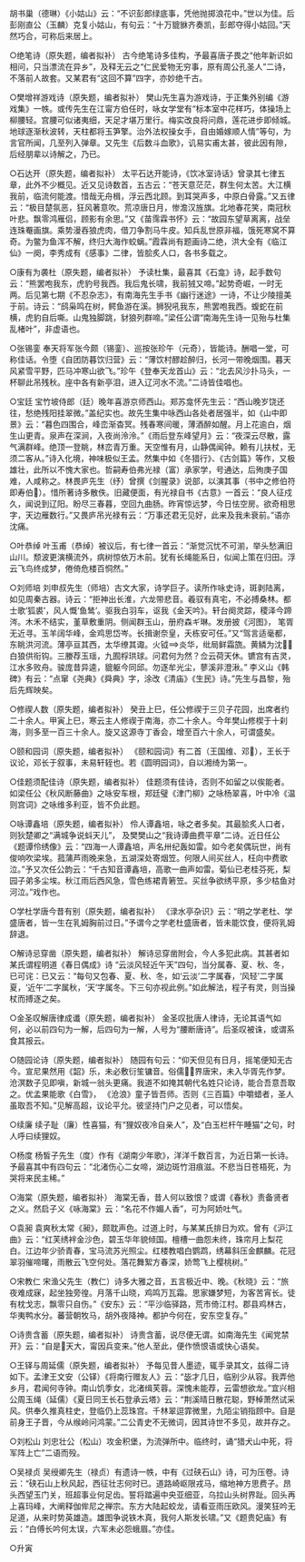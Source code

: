 <!-- { "loadSidebar": true } -->
胡书巢（德琳）《小姑山》云：“不识彭郎绿底事，凭他抛掷浪花中。”世以为佳。后彭刚直公（玉麟）克复小姑山，有句云：“十万貔貅齐奏凯，彭郎夺得小姑回。”天然巧合，可称后来居上。  

○绝笔诗（原失题，编者拟补）
  古今绝笔诗多佳构，予最喜唐子畏之“他年新识如相问，只当漂流在异乡”，及释无云之“仁民爱物无穷事，原有周公孔圣人”二诗，不落前人故套。又某君有“这回不算”四字，亦妙绝千古。

○樊增祥游戏诗（原失题，编者拟补）    樊山先生喜为游戏诗，于正集外别编《游戏集》一帙。或传先生在江甯方伯任时，咏女学堂有“标本室中花样巧，体操场上柳腰轻。宫腰可似诸夷细，天足才堪万里行。梅实改良将问鼎，莲花进步即倾城。地球逐渐秋波转，天柱都将玉笋擎。治外法权操女手，自由婚嫁顺人情”等句，为言官所闻，几至列入弹章。又先生《后数斗血歌》，讥易实甫太甚，彼此因有隙，后经朋辈以诗解之，乃已。

○石达开（原失题，编者拟补）
  太平石达开能诗，《饮冰室诗话》曾录其七律五章，此外不少概见。近又见诗数首，五古云：“苍天意茫茫，群生何太苦。大江横我前，临流何能渡。惜哉无舟楫，浮云西北顾。到耳哭声多，中原白骨露。”又五律云：“极目楚氛恶，狂风著意吹。荒凉唐日月，惨澹汉旌旗。北地春花笑，南冠秋叶悲。飘零鸿雁侣，顾影有余思。”又《苗霈霖书怀》云：“故园东望草离离，战垒连珠罨画旗。乘势漫吞狼虎肉，借刀争割马牛皮。知兵乱世原非福，饿死寒窝不算奇。为鳖为鱼浑不解，终归大海作蛟螭。”霞霖尚有题画诗二绝，洪大全有《临江仙》一阕，李秀成有《感事》二律，皆脍炙人口，各书多载之。

○康有为袭杜（原失题，编者拟补）
予读杜集，最喜其《石龛》诗，起手数句云：“熊罢咆我东，虎豹号我西。我后鬼长啸，我前狨又啼。”起势奇崛，一时无两。后见第七期《不忍杂志》，有南海先生手书《幽行迷途》一诗，不让少陵擅美于前。诗云：“鸱枭鸣在树，鳄鱼游在溪。狮猊吼我东，熊罢咆我西。蝮蛇在前横，虎豹自后嘶。山鬼独脚跳，豺狼列群啼。”梁任公谓“南海先生诗一见殆与杜集乱楮叶”，非虚语也。    

○张锡銮
奉天将军张今颇（锡銮）、巡按张珍午（元奇），皆能诗。酬唱一堂，可称佳话。令堕《自团防暮饮归营》云：“薄饮村醪趁醉归，长河一带晚烟围。暮天风紧雪平野，匹马冲寒山欲飞。”珍午《登奉天龙首山》云：“北去风沙扑马头，一杯聊此吊残秋。座中各有新亭泪，进入辽河水不流。”二诗皆佳唱也。

○宝廷
宝竹坡侍郎（廷）晚年喜游京师西山。郑苏龛怀先生云：“西山晚岁饶还往，愁绝残阳挂翠微。”盖纪实也。故先生集中咏西山各处者居强半，如《山中即景》云：“暮色四围合，峰峦渐杳冥。残春寒间暖，薄酒醉如醒。月上花逾白，烟生山更青。泉声在深涧，入夜尚泠泠。”《雨后登东峰望月》云：“夜深云尽散，露气满群峰。绝顶一登眺，林峦青万重。天空惟有月，山静偶闻钟。赖有儿扶杖，无须二客从。”诗入化境，神味极似王孟。然集中如《冬猎行》、《古剑篇》等作，又极雄壮，此所以不愧大家也。哲嗣寿伯弗光禄（富）承家学，号通达，后殉庚子国难，人咸称之。林畏庐先生（纾）曾撰《剑腥录》说部，以演其事（书中之修伯符即寿伯）。惜所著诗多散佚。旧藏便面，有光禄自书《古意》一首云：“良人征戍久，闻说到辽阳。盼尽三春暮，空回九曲肠。昨宵惊远梦，今日怯空房。欲奇相思字，天边雁数行。”又畏庐吊光禄有云：“万事还君无见好，此来及我未衰前。”语亦沈痛。  

○叶恭绰
叶玉甫（恭绰）被议后，有七律一首云：“渐觉沉忧不可湔，举头愁满旧山川。颓波更演横流外，病树惊依万木前。犹有长绳能系日，似闻上策在归田。浮云飞鸟终成梦，倦倚危楼百恫然。”

○刘师培
刘申叔先生（师培）古文大家，诗学巨子。读所作咏史诗，斑剥陆离，如见周秦古器。诗云：“拒神出长淮，六龙带悲音。羲驭有真宅，不必搏桑林。都士歌‘狐裘’，风人慨‘鱼鸶’。驱我白羽车，讴我《金天吟》。轩台阕灵踪，稷泽今蹄涔。木禾不结实，堇草敷重阴。侧闻群玉山，册府森ギ琳。发册披《河图》，    笔胥无近寻。玉羊阔华峰，金鸡思岱岑。长揖谢奈皇，夭栋安可任。”又“驾言适毫都，东眺洪河流。薄亭亘其西，太华缭其诹。火钺炎华，纰局鲜霜旒。黄鳞为沈，白狼供衔钩。三媵荐玉瑶，九囿桴珙球。问君何为然？佥云荷天休。镳宫有吉灵，江水多败舟。骏庞昔异逵，貔躯今同邱。勿逐牟光尘，蓼溪非澄湫。”    李义山《韩碑》有云：“点窜《尧典》《舜典》字，涂改《清庙》《生民》诗。”先生与昌黎，殆后先辉映矣。    

○修禊人数（原失题，编者拟补）
癸丑上巳，任公修禊于三贝子花园，出席者约二十余人。甲寅上巳，寒云主人修禊于南海，亦二十余人。今年樊山修楔于十刹海，则多至一百三十余人。旋又这源寺丁香会，增至百六十余人，可谓盛矣。    

○颐和园词（原失题，编者拟补）
《颐和园词》有二首（王国维、邓），王长于议论，邓长于叙事，未易轩轾也。若《圆明园词》，自以湘绮为第一。

○佳题须配佳诗（原失题，编者拟补）
佳题须有佳诗，否则不如留之以俟能者。如梁任公《秋风断藤曲》之咏安车根，郑廷璧《津门柳》之咏杨翠喜，叶中冷《温则宫词》之咏维多利亚，皆不负此题。

○咏谭鑫培（原失题，编者拟补）
伶人谭鑫培，咏之者多矣。其最脍炙人口者，则狄楚卿之“满城争说蚪天儿”，    及樊樊山之“我诗谭曲费平章”二诗。近日任公《题谭伶绣像》云：“四海一人谭鑫培，声名卅纪轰如雷。如今老矣偶玩世，尚有俊响吹梁埃。菰蒲芦雨晚来急，五湖深处寄烟笠。何限人间买丝人，枉向中费歌泣。”予又次任公韵云：“千古知音谭鑫培，高歌一曲声如雷。菊仙已老桂芬死，梨园子弟多尘埃。秋江雨后西风急，雪色练裙青箬笠。买丝争欲绣平原，多少枯鱼对河泣。”戏作也。

○学杜学唐今昔有别（原失题，编者拟补）
《渌水亭杂识》云：“明之学老杜、学盛唐者，皆一生在乳姆胸前过日。”予谓今之学老杜盛唐者，皆未能饮食，便将乳姆辞退。

○解诗忌穿凿（原失题，编者拟补）
解诗忌穿凿附会，今人多犯此病。其甚者如某氏谓程明道《春日偶成》诗  “云淡风轻近午天”四句，当分属春、夏、秋、冬，已可诧：已又云：“每句又包春、夏、秋、冬，如‘云淡’二字属春，‘风轻’二字属夏，‘近午’二字属秋，‘天’字属冬。下三句亦视此例。”如此解法，程子有灵，则当操杖而搏逐之矣。

○金圣叹解唐律成谶（原失题，编者拟补）
金圣叹批唐人律诗，无论其语气如何，必以前四句为一解，后四句为一解，人号为“腰断唐诗”。后圣叹被诛，或谓系食其报云。

○随园论诗（原失题，编者拟补）
随园有句云：“仰天但见有日月，摇笔便知无古今。宣尼果然用《韶》乐，未必敷衍笙镛音。俗儒界唐宋，未入华胥先作梦。沧溟数子见即嗔，新城一翁头更痛。我道不如掩其朝代名姓只论诗，能合吾意吾取之。优孟果能歌《白雪》，    《沧浪》童子皆吾师。否则《三百篇》中嚼蜡者，圣人虽取吾不知。”见解高超，议论平允。彼坚持门户之见者，可以悟矣。

○续廉
续子耻（廉）性喜猫，有“狸奴夜冷自亲人”，及“白玉栏杆午睡猫”之句，时人呼曰续狸奴。

○杨度
杨皙子先生（度）作有《湖南少年歌》，洋洋千数百言，为近日第一长诗。予最喜其中有四句云：“北渚伤心二女啼，湖边斑竹泪痕滋。不悲当日苍梧死，为哭将来民主稀。”    

○海棠（原失题，编者拟补）    海棠无香，昔人何以致恨？或谓《春秋》责备贤者之义。然启子义《咏海棠》云：“名花不作媚人香”，可为阿娇吐气。

○袁昶
袁爽秋太常《昶》，颇耽声色。过道上时，与某某氏排日为欢。曾有《沪江曲》云：“红芙绣袢金沙色，碧玉华年貌倾国。檀槽一曲怨未终，珠帘月上梨花白。江边年少骄青春，宝马流苏光照尘。红楼教唱白鹦鹉，绣幕斜压金麒麟。花冠翠羽催啼曙，雨散云飞空何处。落花舞絮方春深，娇莺飞上樱桃树。”

○宋教仁
宋渔父先生（教仁）诗多大雅之音，五言极近中、晚。《秋晓》云：“旅夜难成寐，起坐独旁徨。月落千山晓，鸡鸣万瓦霜。思家嫌梦短，为客苦宵长。徒有枕戈志，飘零只自伤。”《安东》云：“平沙临驿路，荒市倚江村。郡县鸡林古，华夷鸭水分。蕃营朝牧马，胡外夜降神。都护今何在，安东空复存。”    

○诗贵含蓄（原失题，编者拟补）
诗贵含蓄，说尽便无谓。如南海先生《闻党禁开》云：“自是天大，甯因兵变来。”他人至此，便作愤恨语或快心语矣。    

○王铎与周延儒（原失题，编者拟补）
予每见昔人墨迹，辄手录其文，兹得二诗如下。孟津王文安（公铎）《将南行赠友人》云：“毖才几日，临别少从容。我弄他乡月，君闻何寺钟。南山饥季女，北渚缉芙蓉。深愧未能荐，云雷想欲龙。”宜兴相公周玉绳（延儒）《夏日同王长石登承云塔》云：“荆溪晴日散花聪，野棹萧然试采风。供奉久推真柱史，登临仍上蕊珠宫。千林翠逗霏微里，九陌尘销指顾中。自是前身王子晋，今从缑岭问鸿蒙。”二公青史不无微词，因其诗世不多见，故并存之。

○刘松山
刘忠壮公（松山）攻金积堡，为流弹所中。临终时，诵“猎犬山中死，将军阵上亡”二语而殁。    

○吴禄贞
吴绶卿先生（禄贞）有遗诗一帙，中有《过硖石山》诗，可为压卷。诗云：“硖石山上秋风起，西征壮志何时已。道路崎岖限戎马，缩地神方思费子。昂头西望玉门关，班超事业何足齿。誓将踏遍中央亚细亚，乌拉山头树界趾。回头再上喜玛峰，大阐释伽侔尼之禅宗。东方大陆起蛟龙，请看亚雨压欧风。漫笑狂吟无足道，从来时势英雄造。雄图争说铁木真，我何人斯发长啸。”又《题贵妃庙》有云：“白傅长吟何太误，六军未必怨蛾眉。”亦佳。

○升寅
